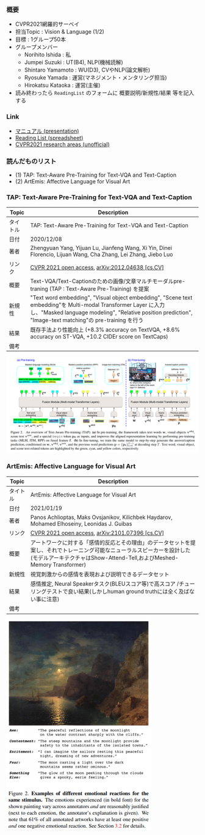 ### 概要
- CVPR2021網羅的サーベイ
- 担当Topic : Vision & Language (1/2)
- 目標 : 1グループ50本
- グループメンバー
    - Norihito Ishida : 私
    - Jumpei Suzuki : UT(B4), NLP(機械読解)
    - Shintaro Yamamoto : WU(D3), CVやNLP(論文解析)
    - Ryosuke Yamada : 運営(マネジメント・メンタリング担当)
    - Hirokatsu Kataoka : 運営(主催)
- 読み終わったら `ReadingList` のフォームに 概要説明/新規性/結果 等を記入する

### Link
- [マニュアル (presentation)](https://docs.google.com/presentation/d/1ntOxWxFyZow69ibtuZMx-omdpvI2Y-GilkcQveEoA6M/edit?usp=sharing)
- [Reading List (spreadsheet)](https://docs.google.com/spreadsheets/d/1ZeR6bRU_HMSaHczQ6D1NW9Tls4oIjQmxXOmZjZWn5DA/edit?usp=sharing)
- [CVPR2021 research areas (unofficial)](https://public.tableau.com/views/CVPR2021/Dashboard1?:language=en-US&:display_count=n&:origin=viz_share_link:showVizHome=no)

### 読んだものリスト
- (1) TAP: Text-Aware Pre-Training for Text-VQA and Text-Caption
- (2) ArtEmis: Affective Language for Visual Art

### TAP: Text-Aware Pre-Training for Text-VQA and Text-Caption
|Topic|Description|
|---|---|
|タイトル|TAP: Text-Aware Pre-Training for Text-VQA and Text-Caption|
|日付|2020/12/08|
|著者|Zhengyuan Yang, Yijuan Lu, Jianfeng Wang, Xi Yin, Dinei Florencio, Lijuan Wang, Cha Zhang, Lei Zhang, Jiebo Luo|
|リンク|[CVPR 2021 open access](https://openaccess.thecvf.com/content/CVPR2021/html/Yang_TAP_Text-Aware_Pre-Training_for_Text-VQA_and_Text-Caption_CVPR_2021_paper.html), [arXiv:2012.04638 [cs.CV]](https://arxiv.org/abs/2012.04638)|
|概要|Text-VQA/Text-Captionのための画像/文章マルチモーダルpre-traning (TAP : Text-Aware Pre-Training) を提案|
|新規性|"Text word embedding", "Visual object embedding", "Scene text embedding"を Multi-modal Transformer Layer に入力し、"Masked language modeling", "Relative position prediction", "Image-text matching"の pre-training を行う|
|結果|既存手法より性能向上 (+8.3% accuracy on TextVQA, +8.6% accuracy on ST-VQA, +10.2 CIDEr score on TextCaps)|
|備考||

![TAP](./img/001_TAP.png)


### ArtEmis: Affective Language for Visual Art
|Topic|Description|
|---|---|
|タイトル|ArtEmis: Affective Language for Visual Art|
|日付|2021/01/19|
|著者|Panos Achlioptas, Maks Ovsjanikov, Kilichbek Haydarov, Mohamed Elhoseiny, Leonidas J. Guibas|
|リンク|[CVPR 2021 open access](https://openaccess.thecvf.com/content/CVPR2021/html/Achlioptas_ArtEmis_Affective_Language_for_Visual_Art_CVPR_2021_paper.html), [	arXiv:2101.07396 [cs.CV]](https://arxiv.org/abs/2101.07396)|
|概要|アートワークに対する「感情的反応とその理由」のデータセットを提案し、それでトレーニング可能なニューラルスピーカーを設計した(モデルアーキテクチャはShow-Attend-Tell,およびMeshed-Memory Transformer)|
|新規性|視覚刺激からの感情を表現および説明できるデータセット|
|結果|感情推定, Neural Speakerタスク(BLEUスコア等)で高スコア /チューリングテストで良い結果(しかしhuman ground truthには全く及ばない事に注意)|
|備考||

![ArtEmis](./img/002_ArtEmis.png)